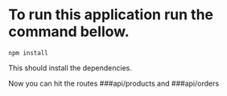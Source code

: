 # To run this application run the command bellow.

`
npm install
`

This should install the dependencies.

Now you can hit the routes ###api/products and ###api/orders
